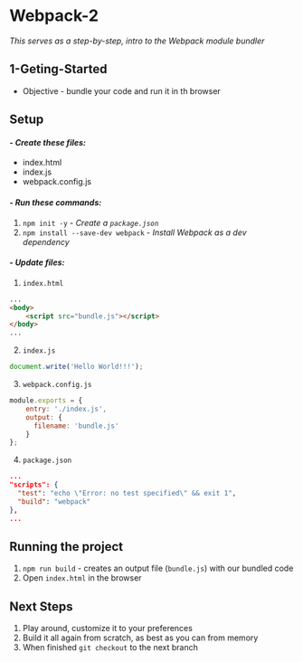 # Webpack-2
*This serves as a step-by-step, intro to the Webpack module bundler*

## 1-Geting-Started
- Objective - bundle your code and run it in th browser

## Setup
#### - *Create these files:*
- index.html
- index.js
- webpack.config.js

#### - *Run these commands:*
1. `npm init -y` - *Create a `package.json`*
2. `npm install --save-dev webpack` - *Install Webpack as a dev dependency*

#### - *Update files:*
1. `index.html`
```html
...
<body>
    <script src="bundle.js"></script>
</body>
...
```
2. `index.js`
```javascript
document.write('Hello World!!!');
```
3. `webpack.config.js`
```javascript
module.exports = {
    entry: './index.js',
    output: {
      filename: 'bundle.js'
    }
};
```
4. `package.json`
```json
...
"scripts": {
  "test": "echo \"Error: no test specified\" && exit 1",
  "build": "webpack"
},
...
```

## Running the project
1. `npm run build` - creates an output file (`bundle.js`) with our bundled code
2. Open `index.html` in the browser

## Next Steps
1. Play around, customize it to your preferences
2. Build it all again from scratch, as best as you can from memory
2. When finished `git checkout` to the next branch

